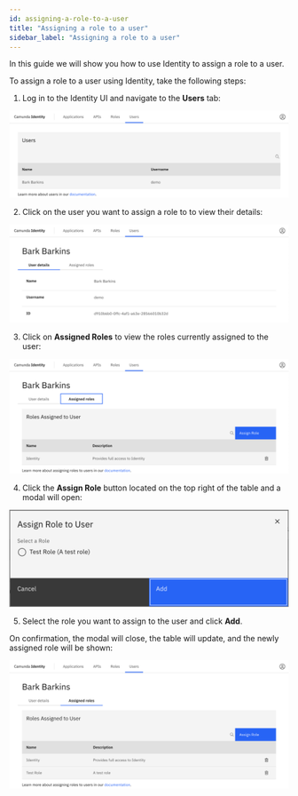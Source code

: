 ```yaml
---
id: assigning-a-role-to-a-user
title: "Assigning a role to a user"
sidebar_label: "Assigning a role to a user"
---
```


In this guide we will show you how to use Identity to assign a role to a user.

To assign a role to a user using Identity, take the following steps:

1. Log in to the Identity UI and navigate to the **Users** tab:

![assign-a-role-tab](img/assign-a-role-tab.png)

2. Click on the user you want to assign a role to to view their details:

![assign-a-role-details](img/assign-a-role-details.png)

3. Click on **Assigned Roles** to view the roles currently assigned to the user:

![assign-a-role-roles-tab](img/assign-a-role-roles-tab.png)

4. Click the **Assign Role** button located on the top right of the table and a modal will open:

![assign-a-role-roles-tab](img/assign-a-role-modal-1.png)

5. Select the role you want to assign to the user and click **Add**.

On confirmation, the modal will close, the table will update, and the newly assigned role will be shown:

![assign-a-role-refreshed-table](img/assign-a-role-refreshed-table.png)
